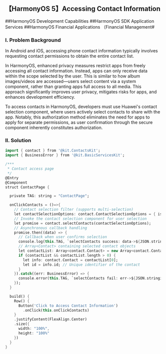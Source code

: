 ## 【HarmonyOS 5】Accessing Contact Information  

\##HarmonyOS Development Capabilities ##HarmonyOS SDK Application Services ##HarmonyOS Financial Applications （Financial Management#  

### I. Problem Background  

In Android and iOS, accessing phone contact information typically involves requesting contact permissions to obtain the entire contact list.  

In HarmonyOS, enhanced privacy measures restrict apps from freely accessing all contact information. Instead, apps can only receive data within the scope selected by the user. This is similar to how album images/videos are accessed—users select content via a system component, rather than granting apps full access to all media. This approach significantly improves user privacy, mitigates risks for apps, and enhances development efficiency.  

To access contacts in HarmonyOS, developers must use Huawei's contact selection component, where users actively select contacts to share with the app. Notably, this authorization method eliminates the need for apps to apply for separate permissions, as user confirmation through the secure component inherently constitutes authorization.  


### II. Solution  

```dart
import { contact } from '@kit.ContactsKit';
import { BusinessError } from '@kit.BasicServicesKit';

/***
 * Contact access page
 */
@Entry
@Component
struct ContactPage {

  private TAG: string = "ContactPage";

  onClickContacts = ()=>{
    // Contact selection filter (supports multi-selection)
    let contactSelectionOptions: contact.ContactSelectionOptions = { isMultiSelect: false };
    // Invoke the contact selection component for user selection
    let promise = contact.selectContacts(contactSelectionOptions);
    // Asynchronous callback handling
    promise.then((data) => {
      // Callback when user confirms selection
      console.log(this.TAG, `selectContacts success: data->${JSON.stringify(data)}`);
      // Array<Contact> containing selected contact objects
      let contactList: Array<contact.Contact> = new Array<contact.Contact>();
      if (contactList && contactList.length > 0) {
        let info: contact.Contact = contactList[0];
        let id = info.id; // Unique identifier of the contact
      }
    }).catch((err: BusinessError) => {
      console.error(this.TAG, `selectContacts fail: err->${JSON.stringify(err)}`);
    });
  }

  build() {
    Row() {
      Button('Click to Access Contact Information')
        .onClick(this.onClickContacts)
    }
    .justifyContent(FlexAlign.Center)
    .size({
      width: "100%",
      height: "100%"
    })
  }
}
```  
